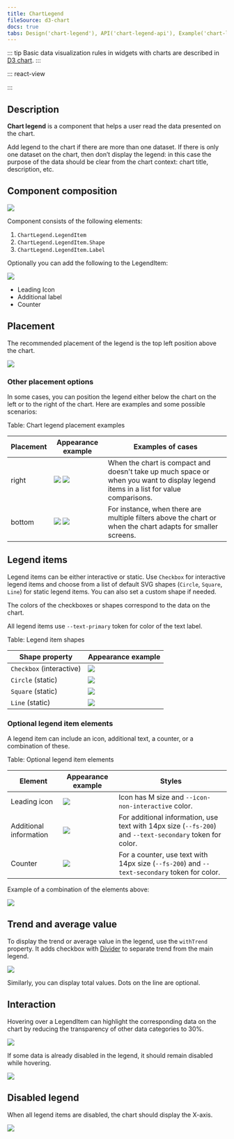 ```yaml
---
title: ChartLegend
fileSource: d3-chart
docs: true
tabs: Design('chart-legend'), API('chart-legend-api'), Example('chart-legend-code'), Changelog('d3-chart-changelog')
---
```


::: tip
Basic data visualization rules in widgets with charts are described in [D3 chart](/data-display/d3-chart/d3-chart).
:::

::: react-view

<script lang="tsx">
import React from 'react';
import PlaygroundGeneration from '@components/PlaygroundGeneration';
import { ChartLegend as ChartL, LegendItem, LegendFlexProps } from '@semcore/d3-chart';
import DesktopIcon from '@semcore/ui/icon/Desktop/m';
import { Intergalactic } from '@semcore/core';
import { IconProps } from '@semcore/icon';

const Preview = (preview) => {
    const { select, radio, text, bool } = preview('ChartLegend');

    const direction = radio({
        key: 'direction',
        defaultValue: 'row',
        label: 'Direction',
        options: ['row', 'column'],
    });
    
    const size = radio({
        key: 'size',
        defaultValue: 'm',
        label: 'Size',
        options: ['m', 'l'],
    });
    
    const shape = select({
        key: 'shape',
        defaultValue: 'Checkbox',
        label: 'Shape',
        options: ['Checkbox', 'Line', 'Circle', 'Square'],
    });
    
    const withIcon = bool({
        key: 'withIcon',
        defaultValue: false,
        label: 'With icon',
    });
    
    const additionLabel = text({
        key: 'additionLabel',
        defaultValue: '',
        label: 'Addition Label',
    });
    
    const count = text({
        key: 'count',
        defaultValue: '',
        label: 'Count',
    });
    
    const withTrend = bool({
        key: 'withTrend',
        defaultValue: false,
        label: 'With trend',
    });
    
    return (
        <ChartLegend
            withTrend={withTrend || undefined}
            direction={direction}
            shape={shape}
            size={size}
            additionLabel={additionLabel}
            count={count}
            withIcon={withIcon}
        />
    );
};

const data = [...Array(5).keys()].map((d, i) => ({
    x: i,
    Line1: Math.random() * 10,
    Line2: Math.random() * 10,
    Line3: Math.random() * 10,
    Line4: Math.random() * 10,
    Line5: Math.random() * 10,
}));

type ChartLProps = Omit<LegendFlexProps, 'items'> & {
    additionLabel?: string;
    count?: number;
    withIcon?: boolean;
};

const ChartLegend = (props: ChartLProps) => {
    const { withTrend, direction, shape, size, additionLabel, count, withIcon } = props;
    
    const [lines, setLines] = React.useState<LegendItem[]>(
        Object.keys(data[0])
            .filter((name) => name !== 'x')
            .map((item, index) => {
                return {
                    id: item,
                    label: item,
                    checked: true,
                    color: `chart-palette-order-${index + 1}`,
                };
            }),
    );
    
    React.useEffect(() => {
        setLines(() => {
            const newLines = lines.map((item) => {
                if (additionLabel && count) {
                    item.additionalInfo = {
                        label: additionLabel,
                        count: count,
                    };
                } else if (additionLabel && !count) {
                    item.additionalInfo = {
                        label: additionLabel,
                    };
                } else if (!additionLabel && count) {
                    item.additionalInfo = {
                        count: count,
                    };
                } else {
                    item.additionalInfo = undefined;
                }
    
                if (withIcon) {
                  item.icon = (<DesktopIcon />) as unknown as Intergalactic.Component<'svg', IconProps>;
                } else {
                  item.icon = undefined;
                }
        
                return item;
            });
    
            return newLines;
        });
    }, [additionLabel, count, withIcon]);
    
    const onChangeDisplayLine = (key: string, isDisplay: boolean) => {
        setLines((prevDisplayedLines) => {
            return prevDisplayedLines.map((item) => {
                if (item.id === key) {
                    item.checked = isDisplay;
                }
            
                return item;
            });
        });
    };
    
    const [trendIsVisible, setTrendIsVisible] = React.useState(false);
    
    return (
        <div>
            <ChartL
                withTrend={withTrend}
                trendLabel={withTrend ? 'Trend' : undefined}
                direction={direction}
                shape={shape}
                items={lines}
                onChangeVisibleItem={onChangeDisplayLine}
                size={size}
                trendIsVisible={trendIsVisible}
                onTrendIsVisibleChange={setTrendIsVisible}
            />
        </div>
    );
};

const App = PlaygroundGeneration(Preview);

</script>

:::

## Description

**Chart legend** is a component that helps a user read the data presented on the chart.

Add legend to the chart if there are more than one dataset. If there is only one dataset on the chart, then don’t display the legend: in this case the purpose of the data should be clear from the chart context: chart title, description, etc.

## Component composition

![](static/legend-composition.png)

Component consists of the following elements:

1. `ChartLegend.LegendItem`
2. `ChartLegend.LegendItem.Shape`
3. `ChartLegend.LegendItem.Label`

Optionally you can add the following to the LegendItem:

![](static/legend-optional-elements.png)

- Leading Icon
- Additional label
- Counter

## Placement

The recommended placement of the legend is the top left position above the chart.

![](static/checkbox.png)

### Other placement options

In some cases, you can position the legend either below the chart on the left or to the right of the chart. Here are examples and some possible scenarios:

Table: Chart legend placement examples

| Placement | Appearance example  | Examples of cases |
| --------- | ------------------- | ----------------- |
| right     | ![](static/legend-right.png) ![](static/legend-right2.png) | When the chart is compact and doesn't take up much space or when you want to display legend items in a list for value comparisons. |
| bottom    | ![](static/legend-bottom.png) ![](static/legend-bottom2.png) | For instance, when there are multiple filters above the chart or when the chart adapts for smaller screens. |

## Legend items

Legend items can be either interactive or static. Use `Checkbox` for interactive legend items and choose from a list of default SVG shapes (`Circle`, `Square`, `Line`) for static legend items. You can also set a custom shape if needed.

The colors of the checkboxes or shapes correspond to the data on the chart.

All legend items use `--text-primary` token for color of the text label.

Table: Legend item shapes

| Shape property           | Appearance example                   |
| ------------------------ | ------------------------------------ |
| `Checkbox` (interactive) | ![](static/checkbox.png)             |
| `Circle` (static)        | ![](static/static-legend-circle.png) |
| `Square` (static)        | ![](static/static-legend-square.png) |
| `Line` (static)          | ![](static/static-legend-line.png)   |

### Optional legend item elements

A legend item can include an icon, additional text, a counter, or a combination of these.

Table: Optional legend item elements

| Element       | Appearance example    | Styles   |
| ------------- | --------------------- | -------- |
| Leading icon  | ![](static/items-icon.png)      | Icon has M size and `--icon-non-interactive` color.   |
| Additional information | ![](static/items-info.png) | For additional information, use text with 14px size (`--fs-200`) and `--text-secondary` token for color. |
| Counter      | ![](static/items-counter.png)   | For a counter, use text with 14px size (`--fs-200`) and `--text-secondary` token for color.  |

Example of a combination of the elements above:

![](static/items-combination.png)

## Trend and average value

To display the trend or average value in the legend, use the `withTrend` property. It adds checkbox with [Divider](/components/divider/divider) to separate trend from the main legend.

![](static/legend-trend.png)

Similarly, you can display total values. Dots on the line are optional.

## Interaction

Hovering over a LegendItem can highlight the corresponding data on the chart by reducing the transparency of other data categories to 30%.

![](static/legend-hover.png)

If some data is already disabled in the legend, it should remain disabled while hovering.

![](static/legend-hover2.png)

## Disabled legend

When all legend items are disabled, the chart should display the X-axis.

![](static/legend-turn-off.png)

